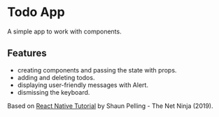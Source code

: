 # Todo App

A simple app to work with components.

<!-- <p align="center">
        <img src="screenshot.png">
</p> -->

## Features

- creating components and passing the state with props.
- adding and deleting todos.
- displaying user-friendly messages with Alert.
- dismissing the keyboard.

Based on [React Native Tutorial](https://www.youtube.com/playlist?list=PL4cUxeGkcC9ixPU-QkScoRBVxtPPzVjrQ) by Shaun Pelling - The Net Ninja (2019).
